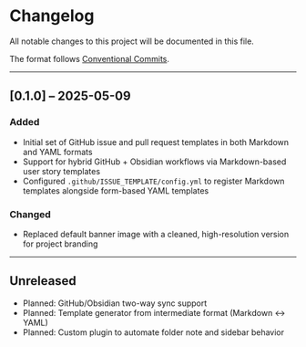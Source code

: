 # Changelog

All notable changes to this project will be documented in this file.

The format follows [Conventional Commits](https://www.conventionalcommits.org/).

---

## [0.1.0] – 2025-05-09

### Added

- Initial set of GitHub issue and pull request templates in both Markdown and YAML formats
- Support for hybrid GitHub + Obsidian workflows via Markdown-based user story templates
- Configured `.github/ISSUE_TEMPLATE/config.yml` to register Markdown templates alongside form-based YAML templates

### Changed

- Replaced default banner image with a cleaned, high-resolution version for project branding

---

## Unreleased

- Planned: GitHub/Obsidian two-way sync support
- Planned: Template generator from intermediate format (Markdown ↔ YAML)
- Planned: Custom plugin to automate folder note and sidebar behavior
